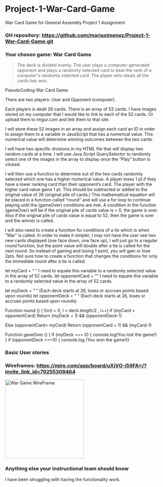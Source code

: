 # Project-1-War-Card-Game
War Card Game for General Assembly Project 1 Assignment


### GH repository: https://github.com/mariaximenez/Project-1-War-Card-Game.git

### Your chosen game: War Card Game
> The deck is divided evenly. The user plays a computer-generated opponent and plays a randomly selected card to beat the rank of a computer's randomly selected card. The player who steals all the cards has won.

PseudoCoding
War Card Game

There are two players: User and Opponent (computer).

Each players is dealt 26 cards. There is an array of 52 cards. I have images stored on my computer that I would like to link to each of the 52 cards. Or upload them to imgur.com and link them to that site.

I will store these 52 images in an array and assign each card an ID in order to assign them to a variable in JavaScript that has a numerical value. This numerical value will determine winning outcomes between the two cards. 

I will have two specific divisions in my HTML file that will display two random cards at a time. I will use Java Script QuerySelector to randomly select one of the images in the array to display once the “Play” button is clicked. 

I will then use a function to determine out of the two cards randomly selected which one has a higher numerical value. 
A player loses 1 pt.if they have a lower ranking card than their opponent’s card. 
The player with the higher card value gains 1 pt. This should be subtracted or added to the original value of 26 (original pile of cards.) This mathematical equation will be placed in a function called “round” and will use a for loop to continue playing until the (gameOver) conditions are met. 
A condition in the function (gameOver) will be if the original pile of cards value is = 0, the game is over. Also if the original pile of cards value is equal to 52, then the game is over and the winner is called. 


I will also need to create a function for conditions of a tie which is when “War” is called. In order to make it simpler, I may not have the user see two new cards displayed (one face down, one face up), I will just go to a regular round function, but the point value will double after a tie is called for the next round. So instead of gaining and losing 1 point, you will gain or lose 2pts. 
Not sure how to create a function that changes the conditions for only the immediate round after a tie is called. 


let myCard = “ “  I need to equate this variable to a randomly selected value in the array of 52 cards. 
let opponentCard = “” I need to equate this variable to a randomly selected value in the array of 52 cards. 

let myDeck = “ “ (Each deck starts at 26, loses or accrues points based upon rounds)
let opponentDeck = “ “ (Each deck starts at 26, loses or accrues points based upon rounds)


Function round () {
for(i = 0, I < deck.length/2 , i++)
if (myCard > opponentCard)
Return (myDeck + 1) && (opponentDeck-1)

Else (opponentCard> myCard)
Return (opponentCard + 1) && (myCard-1)





Function gaveOver () {
if (myDeck === 0) {
console.log(You lost the game!) }
if (opponentDeck ===0) {
console.log (You won the game!)}



### Basic User stories

### Wireframes: https://miro.com/app/board/uXjVO-j59FA=/?invite_link_id=79255309464
<img width="258" alt="War Game WireFrame" src="https://user-images.githubusercontent.com/101551729/162010447-9eb40c61-665f-4604-a59c-74b4a7a3de75.PNG">



### Anything else your instructional team should know
I have been struggling with having the functionality work. 